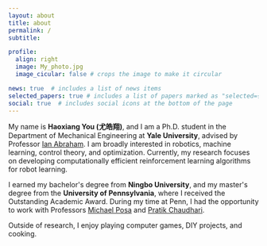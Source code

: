 ```yaml
---
layout: about
title: about
permalink: /
subtitle: 

profile:
  align: right
  image: My_photo.jpg
  image_cicular: false # crops the image to make it circular

news: true  # includes a list of news items
selected_papers: true # includes a list of papers marked as "selected={true}"
social: true  # includes social icons at the bottom of the page
---
```


My name is **Haoxiang You (尤皓翔)**, and I am a Ph.D. student in the Department of Mechanical Engineering at **Yale University**, advised by Professor [Ian Abraham](https://i-abr.github.io/). I am broadly interested in robotics, machine learning, control theory, and optimization. Currently, my research focuses on developing computationally efficient reinforcement learning algorithms for robot learning.

I earned my bachelor's degree from **Ningbo University**, and my master's degree from the **University of Pennsylvania**, where I received the Outstanding Academic Award. During my time at Penn, I had the opportunity to work with Professors [Michael Posa](https://dair.seas.upenn.edu/posa/) and [Pratik Chaudhari](https://pratikac.github.io/).

Outside of research, I enjoy playing computer games, DIY projects, and cooking.
